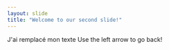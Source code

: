 ```yaml
---
layout: slide
title: "Welcome to our second slide!"
---
```

J'ai remplacé mon texte
Use the left arrow to go back!